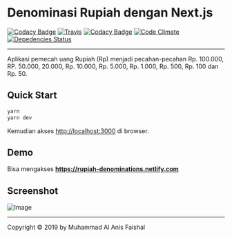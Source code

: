 # Denominasi Rupiah dengan Next.js

[![Codacy Badge](https://api.codacy.com/project/badge/Grade/38da0df59317462084a8390ce62e8e19)](https://app.codacy.com/app/maafaishal/rupiah-denominations-hook?utm_source=github.com&utm_medium=referral&utm_content=maafaishal/rupiah-denominations-hook&utm_campaign=Badge_Grade_Dashboard)
[![Travis](https://travis-ci.org/maafaishal/rupiah-denominations.svg?branch=master)](https://travis-ci.org/maafaishal/rupiah-denominations)
[![Codacy Badge](https://api.codacy.com/project/badge/Grade/e407f25a59834d7a98d2fa3d92da797b)](https://app.codacy.com/app/maafaishal/rupiah-denominations?utm_source=github.com&utm_medium=referral&utm_content=maafaishal/rupiah-denominations&utm_campaign=Badge_Grade_Dashboard)
[![Code Climate](https://codeclimate.com/github/maafaishal/rupiah-denominations/badges/gpa.svg)](https://codeclimate.com/github/maafaishal/rupiah-denominations)
[![Depedencies Status](https://david-dm.org/maafaishal/rupiah-denominations.svg)](https://david-dm.org/maafaishal/rupiah-denominations)

***

Aplikasi pemecah uang Rupiah (Rp) menjadi pecahan-pecahan Rp. 100.000, RP. 50.000, 20.000, Rp. 10.000, Rp. 5.000, Rp. 1.000, Rp. 500, Rp. 100 dan Rp. 50.

## Quick Start
``` bash
yarn
yarn dev
```
Kemudian akses <http://localhost:3000> di browser.

## Demo

Bisa mengakses **<https://rupiah-denominations.netlify.com>**

## Screenshot

![Image](https://i.ibb.co/zxdv7bk/1550885985455.png)

***

Copyright © 2019 by Muhammad Al Anis Faishal
